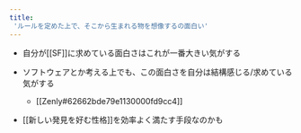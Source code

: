 ```yaml
---
title:
 'ルールを定めた上で、そこから生まれる物を想像するの面白い'
---
```



- 自分が[[SF]]に求めている面白さはこれが一番大きい気がする
- ソフトウェアとか考える上でも、この面白さを自分は結構感じる/求めている気がする
    - [[Zenly#62662bde79e1130000fd9cc4]]

- [[新しい発見を好む性格]]を効率よく満たす手段なのかも

